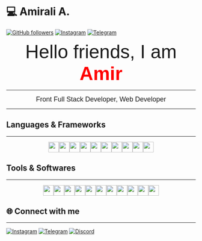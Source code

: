 # 💻 Amirali A.

[![GitHub followers](https://img.shields.io/github/followers/Amiraliaaa2?label=Follow&style=social)](https://github.com/Amiraliaaa2)
[![Instagram](https://img.shields.io/badge/Instagram-Follow-blue?style=social&logo=instagram)](https://instagram.com/amirali.aaa_)
[![Telegram](https://img.shields.io/badge/Telegram-Join-blue?style=social&logo=telegram)](https://t.me/amirali_aaa2)

<div align="center" style="font-size: 50px; font-family: Arial, sans-serif;">
    Hello friends, I am <span style="color: red; font-weight: bold;">Amir</span>
</div>

---

<div align="center" style="font-size: 18px; font-family: Arial, sans-serif;">
    Front Full Stack Developer, Web Developer
</div>

---

## Languages & Frameworks

---

<div align="center" style="display: flex; flex-wrap: wrap; justify-content: center;">
    <img src="https://img.shields.io/badge/-JavaScript-F7DF1E?logo=javascript&logoColor=black&style=for-the-badge" height="28">
    <img src="https://img.shields.io/badge/-HTML5-E34F26?logo=html5&logoColor=white&style=for-the-badge" height="28">
    <img src="https://img.shields.io/badge/-CSS3-1572B6?logo=css3&logoColor=white&style=for-the-badge" height="28">
    <img src="https://img.shields.io/badge/-PHP-777BB4?logo=php&logoColor=white&style=for-the-badge" height="28">
    <img src="https://img.shields.io/badge/-Python-3776AB?logo=python&logoColor=white&style=for-the-badge" height="28">
    <img src="https://img.shields.io/badge/-Django-092E20?logo=django&logoColor=white&style=for-the-badge" height="28">
    <img src="https://img.shields.io/badge/-Flask-000000?logo=flask&logoColor=white&style=for-the-badge" height="28">
    <img src="https://img.shields.io/badge/-C++-00599C?logo=c%2B%2B&logoColor=white&style=for-the-badge" height="28">
    <img src="https://img.shields.io/badge/-Arduino-00979D?logo=arduino&logoColor=white&style=for-the-badge" height="28">
    <img src="https://img.shields.io/badge/-WordPress-21759B?logo=wordpress&logoColor=white&style=for-the-badge" height="28">
</div>

## Tools & Softwares

---

<div align="center" style="display: flex; flex-wrap: wrap; justify-content: center;">
    <img src="https://img.shields.io/badge/-VSCode-007ACC?logo=visual-studio-code&logoColor=white&style=for-the-badge" height="28">
    <img src="https://img.shields.io/badge/-PyCharm-000000?logo=pycharm&logoColor=white&style=for-the-badge" height="28">
    <img src="https://img.shields.io/badge/-PhpStorm-000000?logo=phpstorm&logoColor=white&style=for-the-badge" height="28">
    <img src="https://img.shields.io/badge/-Windows-0078D6?logo=windows&logoColor=white&style=for-the-badge" height="28">
    <img src="https://img.shields.io/badge/-Linux-FCC624?logo=linux&logoColor=black&style=for-the-badge" height="28">
    <img src="https://img.shields.io/badge/-Kali_Linux-557C94?logo=kalilinux&logoColor=white&style=for-the-badge" height="28">
    <img src="https://img.shields.io/badge/-Photoshop-31A8FF?logo=adobe-photoshop&logoColor=white&style=for-the-badge" height="28">
    <img src="https://img.shields.io/badge/-Illustrator-FF9A00?logo=adobe-illustrator&logoColor=white&style=for-the-badge" height="28">
    <img src="https://img.shields.io/badge/-Premiere_Pro-9999FF?logo=adobe-premiere-pro&logoColor=white&style=for-the-badge" height="28">
    <img src="https://img.shields.io/badge/-Discord-7289DA?logo=discord&logoColor=white&style=for-the-badge" height="28">
    <img src="https://img.shields.io/badge/-Cloudflare-F38020?logo=cloudflare&logoColor=white&style=for-the-badge" height="28">
</div>

## 🌐 Connect with me

---

[![Instagram](https://img.shields.io/badge/Instagram-Follow-blue?style=for-the-badge&logo=instagram)](https://instagram.com/amirali.aaa_)
[![Telegram](https://img.shields.io/badge/Telegram-Join-blue?style=for-the-badge&logo=telegram)](https://t.me/amirali_aaa2)
[![Discord](https://img.shields.io/badge/Discord-Join-7289DA?style=for-the-badge&logo=discord)](https://discord.com/users/1053966790931251270)

